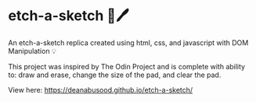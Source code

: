 # etch-a-sketch :art::pen:

An etch-a-sketch replica created using html, css, and javascript with DOM Manipulation :bulb:

This project was inspired by The Odin Project and is complete with ability to: draw and erase, change the size of the pad, and clear the pad.


View here: https://deanabusood.github.io/etch-a-sketch/



